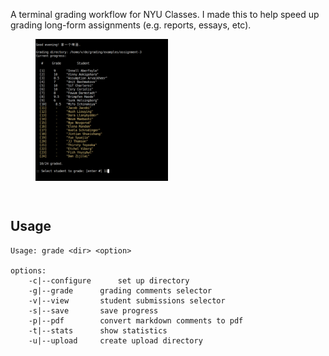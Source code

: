 A terminal grading workflow for NYU Classes. I made this to help speed up grading long-form assignments (e.g. reports, essays, etc). 

<figure>
<img src="./media/student-selector-narrow.png" width="50%" style="display: block;"/>
</figure>

<br>

## Usage

```
Usage: grade <dir> <option>

options:
	-c|--configure		set up directory
	-g|--grade		grading comments selector
	-v|--view		student submissions selector
	-s|--save		save progress
	-p|--pdf		convert markdown comments to pdf
	-t|--stats		show statistics
	-u|--upload		create upload directory
```
